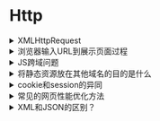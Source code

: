 # Http

<details>
<summary>XMLHttpRequest</summary>

#### 参考

- [你真的会使用XMLHttpRequest吗](https://segmentfault.com/a/1190000004322487)

</details>

<details>
<summary>浏览器输入URL到展示页面过程</summary>

- 一. 网络通信
  1. 在浏览器中输入URL

    ```
    用户输入URL,例如https://www.baidu.com. 其中https为协议, www.baidu.com为网络地址
    ```

  2. 应用层DNS解析域名

  ```
  客户端先检查本地是否有对应的IP地址,若找到侧返回对应的IP地址.若没有找到则请求上级DNS服务器,直到找到根节点
  ```

  3. 客户端发送https请求

  ```
  HTTP请求包括请求报头和请求主体两个部分,其中请求报头包含了重要的信息,包括请求的方法(GET/ POST), 目标URL, 遵循的协议(http/https/ftp...),返回的信息是否需要缓存,以及客户端是否发送cookie等
  ```

  4. 打开一个socket与目标IP地址, 端口建立TCP连接

  ```
  位于传输层的TCP协议为传输报文提供可靠的字节流服务.它为了方便传输,将大块的数据分割成以报文段为单位的数据进行管理,并为他们编号,方便服务器接受的时候能准确的还原报文信息. TCP协议通过"三次握手"等方法保证传输的可靠性.  

   "三次握手"的过程,发送端先发送一个带SYN标志的数据包给接收端,在一定的延迟时间内等待接受的回复. 接收端收到数据包后,传回一个带SYN/ACK标志的数据包以示传达确认信息. 接收方收到后再发送一个带ACK标志的数据包给接收方以示握手成功. 在这个过程中,如果发送端在规定延迟时间内没有收到回复则默认接受方没有收到请求,而再次发送,知道收到回复为止.
  ```

  5. 网络层IP协议查询MAC地址

  ```
  IP协议的作用就是把TCP分割好的各种数据包传送给接收方.而要保证确实能传到接收方还需要接收方的MAC地址,也就是物理地址. IP地址和MAC地址是一一对应的关系,一个网络设备的IP地址可以更换,但是MAC地址一般是固定不变的. ARP协议可以将IP地址解析成对应的MAC地址. 当通讯的双方不在同一个局域网时,需要多次中转才能到达最终的目标,在中转的过程中需要通过下一个中转站的MAC地址来搜索下一个中转目标.
  ```

  6. 数据到达数据链层(tcp建立连接后,发送http请求)

  ```
  再找到对方的MAC地址后,就将数据发送到数据链层传输. 这时,客户端发送请求的阶段结束.
  ```

  7. 服务器接受数据

  ```
  接收端的服务器在链路层接收到数据包,在层层向上直到应用层. 这过程中包括在运输层通过TCP协议将分段的数据包重新组成原来的HTTP请求报文.
  ```

  8. 服务器响应请求

  ```
  服务器接收到客户端发送的请求,查找客户端请求的资源,并返回响应报文,响应报文中包括一个重要的信息----状态码.状态码有三位数字组成,其中比较常见的200 ok表示请求成功. 301表示永久重定向,即请求的资源已经永久的转移到新的位置. 再返回301状态码的同时,响应报文也会附带重定向的URL,客户端接收到后将http请求的URL做相应的改变再重新发送. 404 not found 表示客户端请求的资源找不到.
  ```

  9. 服务器返回相应的文件

  ```
  对服务器响应进行解码,根据资源类型决定如何处理, 页面渲染.
  ```

- 二. 页面渲染

  ```
  现在浏览器渲染页面的过程是这样的:解析HTML以构建DOM树->构建渲染树->布局渲染树->绘制渲染树

    DOM树是由HTML文件中的标签排列组成,渲染树是在DOM树中加入CSS或HTML中的style样式而形成的.渲染树只包含需要显示在页面中的DOM元素,像<head>元素或display属性值为none的元素都不在渲染树中.

    在浏览器还没有接收到完整的HTML文件时,它就开始渲染页面了,在遇到外部链入的脚本标签或样式标签或图片,会再次发送http请求重复上述的步骤. 在收到CSS文件后会对已经渲染的页面重新渲染,加入他们应有的样式,图片文件加载完成立刻显示在相应的位置. 在这一过程可能会触发页面的重绘或者重排.
  ```

#### 参考

- [浏览器输入URL到展示页面过程](https://www.jianshu.com/p/0a2c35e8e2b7)
- [页面从输入URL到展现发生了什么](https://huruji.github.io/FE-Interview/#/docs/NetWork?id=_1%E9%A1%B5%E9%9D%A2%E4%BB%8E%E8%BE%93%E5%85%A5url%E5%88%B0%E5%B1%95%E7%8E%B0%E5%8F%91%E7%94%9F%E4%BA%86%E4%BB%80%E4%B9%88)

</details>

<details>
<summary>JS跨域问题</summary>

> 跨域问题是由于javascript语言安全限制中的同源策略造成的.同源策略是指一段脚本只能读取来自同一来源的窗口和文档的属性,这里的同一来源指的是主机名、协议和端口号的组合.

#### 解决方式

- 跨域资源共享（CORS）
- jsonp
- iframe
- postMessage

#### 参考

- [JS 跨域问题常见的五种解决方式](https://www.cnblogs.com/imwtr/p/4764123.html)

</details>

<details>
<summary>将静态资源放在其他域名的目的是什么</summary>

> 在请求这些静态资源的时候不会发送cookie，节省了流量，需要注意的是cookie是会发送给子域名的（二级域名），所以这些静态资源是不会放在子域名下的， 而是单独放在一个单独的主域名下。同时还有一个原因就是浏览器对于一个域名会有请求数的限制，这种方法可以方便做CDN

#### 参考

- [将静态资源放在其他域名的目的是什么](https://huruji.github.io/FE-Interview/#/docs/JavaScript?id=_41%E5%B0%86%E9%9D%99%E6%80%81%E8%B5%84%E6%BA%90%E6%94%BE%E5%9C%A8%E5%85%B6%E4%BB%96%E5%9F%9F%E5%90%8D%E7%9A%84%E7%9B%AE%E7%9A%84%E6%98%AF%E4%BB%80%E4%B9%88%EF%BC%9F)

</details>

<details>
<summary>cookie和session的异同</summary>

> cookie和session都可以用来存储用户信息，cookie存放于客户端，session存放于服务端，因为cookie存放于客户端 有可能被窃取，因此cookie一般用来存放不敏感的信息，如用户设置的网站主题等，敏感的信息采用session存储，如用户 的登陆信息，session可以存放于文件、数据库、内存中都可以，cookie可以服务端响应的时候设置，也可以客户端通过js设置, cookie会在请求时在http首部发送给客户端，cookie一般在客户端有大小限制，一般为4k。

#### 参考

- [cookie和session的异同](https://huruji.github.io/FE-Interview/#/docs/NetWork?id=_2cookie%E5%92%8Csession%E7%9A%84%E5%BC%82%E5%90%8C)

</details>

<details>
<summary>常见的网页性能优化方法</summary>

- 减少HTTP请求
> 使用雪碧图、内联图片，合并脚本和样式表。
- 使用内容分发网络（CDN）
- 添加Expires头
- 压缩组件
> 压缩样式表和脚本，开启gzip压缩大概减少70%的大小
- 样式表放在顶部
- 将脚本放在底部
- 避免CSS表达式
- 使用外部JavaScript和CSS
- 减少DNS查找
- 精简JavaScript
- 避免重定向
- 网站中除了域名首页外缺少斜杠将引起301重定向，个人测试工作室网站这个重定向消耗的时间在30ms左右
- 删除重复脚本
- 配置ETag
- 使Ajax可缓存

#### 参考

- [常见的网页性能优化方法](https://huruji.github.io/FE-Interview/#/docs/Performance)

</details>

<details>
<summary>XML和JSON的区别？</summary>

- 数据体积方面。

JSON相对于XML来讲，数据的体积小，传递的速度更快些。

- 数据交互方面。

JSON与JavaScript的交互更加方便，更容易解析处理，更好的数据交互。

- 数据描述方面。

JSON对数据的描述性比XML较差。

- 传输速度方面。

JSON的速度要远远快于XML。

#### 参考

- [Fe-Interview-questions](https://github.com/HerbertKarajan/Fe-Interview-questions/tree/master/21-Front-end-Interview-questions)

</details>